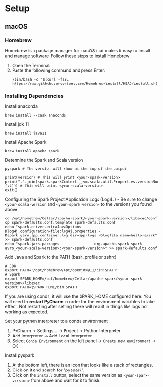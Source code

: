 # Setup
## macOS
### Homebrew
Homebrew is a package manager for macOS that makes it easy to install and manage software. Follow these steps to install Homebrew:

1. Open the Terminal.
2. Paste the following command and press Enter:
   ```shell
   /bin/bash -c "$(curl -fsSL https://raw.githubusercontent.com/Homebrew/install/HEAD/install.sh)"
    ```

### Installing Dependencies
Install anaconda
```shell
brew install --cask anaconda
```

Install jdk 11
```shell
brew install java11
```

Install Apache Spark
```shell
brew install apache-spark
```

Determine the Spark and Scala version
```shell
pyspark # The version will show at the top of the output
```
```pyspark
print(version) # This will print <your-spark-version>
print(".".join(spark.sparkContext._jvm.scala.util.Properties.versionNumberString().split(".")[:2])) # This will print <your-scala-version>
exit()
```

Configuring the Spark Project Application Logs (Log4J) - Be sure to change `<your-scala-version` and `<your-spark-version>` to the versions you found above
```shell
cd /opt/homebrew/Cellar/apache-spark/<your-spark-version>/libexec/conf
cp spark-defaults.conf.template spark-defaults.conf
echo "spark.driver.extraJavaOptions      -Dlog4j.configuration=file:log4j.properties -Dspark.yarn.app.container.log.dir=app-logs -Dlogfile.name=hello-spark" >> spark-defaults.conf
echo "spark.jars.packages                org.apache.spark:spark-avro_<your-scala-version>:<your-spark-version>" >> spark-defaults.conf
```

Add Java and Spark to the PATH (bash_profile or zshrc)
```shell
# JDK
export PATH="/opt/homebrew/opt/openjdk@11/bin:$PATH"
# Spark
export SPARK_HOME=/opt/homebrew/Cellar/apache-spark/<your-spark-version>/libexec
export PATH=$SPARK_HOME/bin:$PATH
```

If you are using conda, it will use the SPARK_HOME configured here. You will need to **restart PyCharm** in order for the
environment variables to take effect. Not restarting after setting these will result in things like logs not working as expected.

Set your python interpreter to a conda environment
1. PyCharm -> Settings... -> Project -> Python Interpreter
2. Add Interpreter -> Add Local Interpreter...
3. Select `Conda Environment` on the left panel -> `Create new environment` -> OK

Install pyspark
1. At the bottom left, there is an icon that looks like a stack of rectangles.
2. Click on it and search for "pyspark". 
3. Click on the `install` button, select the same version as `<your-spark-version>` from above and wait for it to finish.

